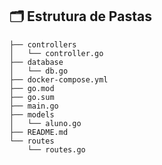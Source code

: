 ## 🗂 Estrutura de Pastas

```text
├── controllers
│   └── controller.go
├── database
│   └── db.go
├── docker-compose.yml
├── go.mod
├── go.sum
├── main.go
├── models
│   └── aluno.go
├── README.md
└── routes
    └── routes.go
```

